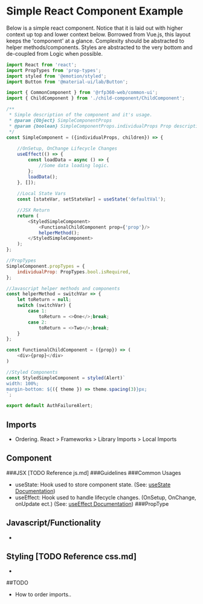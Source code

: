 # Simple React Component Example

Below is a simple react component. Notice that it is laid out with higher context up top and lower context below.
Borrowed from Vue.js, this layout keeps the 'component' at a glance. Complexity should be abstracted to helper methods/components.
Styles are abstracted to the very bottom and de-coupled from Logic when possible.

````javascript
import React from 'react';
import PropTypes from 'prop-types';
import styled from '@emotion/styled';
import Button from '@material-ui/lab/Button';

import { CommonComponent } from '@rfp360-web/common-ui';
import { ChildComponent } from './child-component/ChildComponent';

/**
 * Simple description of the component and it's usage.
 * @param {Object} SimpleComponentProps
 * @param {boolean} SimpleComponentProps.individualProps Prop description
 */
const SimpleComponent = ({individualProps, children}) => {
    
    //OnSetup, OnChange Lifecycle Changes
    useEffect(() => {
        const loadData = async () => {
            //Some data loading logic.
        };
        loadData();
    }, []);
    
    //Local State Vars
    const [stateVar, setStateVar] = useState('defaultVal');

    //JSX Return
    return (
        <StyledSimpleComponent>
            <FunctionalChildComponent prop={'prop'}/>
            helperMethod();
        </StyledSimpleComponent>
    );
};

//PropTypes
SimpleComponent.propTypes = {
    individualProp: PropTypes.bool.isRequired,
};

//Javascript helper methods and components
const helperMethod = switchVar => {
    let toReturn = null;
    switch (switchVar) {
        case 1:
            toReturn = <>One</>;break;
        case 2:
            toReturn = <>Two</>;break;
    }
};

const FunctionalChildComponent = ({prop}) => (
    <div>{prop}</div>
)

//Styled Components
const StyledSimpleComponent = styled(Alert)`
width: 100%;
margin-bottom: ${({ theme }) => theme.spacing(3)}px;
`;

export default AuthFailureAlert;
````

## Imports
* Ordering. React > Frameworks > Library Imports > Local Imports


## Component
###JSX [TODO Reference js.md]
###Guidelines
###Common Usages
* useState: Hook used to store component state. (See: [useState Documentation](https://reactjs.org/docs/hooks-state.html))
* useEffect: Hook used to handle lifecycle changes. (OnSetup, OnChange, onUpdate ect.) (See: [useEffect Documentation](https://reactjs.org/docs/hooks-effect.html))
###PropType

## Javascript/Functionality
* 

## Styling [TODO Reference css.md]
* 

##TODO
* How to order imports..



